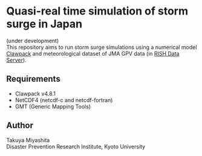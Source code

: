 # Quasi-real time simulation of storm surge in Japan
(under development)   
This repository aims to run storm surge simulations using a numerical model [Clawpack](http://www.clawpack.org) and meteorological dataset of JMA GPV data (in [RISH Data Server](http://database.rish.kyoto-u.ac.jp/index-e.html)).


## Requirements
- Clawpack v4.8.1
- NetCDF4 (netcdf-c and netcdf-fortran)
- GMT (Generic Mapping Tools)


## Author
Takuya Miyashita  
Disaster Prevention Research Institute, Kyoto University  
